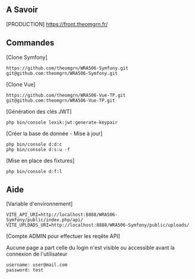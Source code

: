 ## A Savoir
[PRODUCTION]
https://front.theomgrn.fr/


## Commandes
[Clone Symfony]
```
https://github.com/theomgrn/WRA506-Symfony.git
git@github.com:theomgrn/WRA506-Symfony.git
```
[Clone Vue]
```
https://github.com/theomgrn/WRA506-Vue-TP.git
git@github.com:theomgrn/WRA506-Vue-TP.git
```
[Génération des clés JWT]
```
php bin/console lexik:jwt:generate-keypair
```
[Créer la base de donnée - Mise à jour]
```
php bin/console d:d:c
php bin/console d:s:u -f
```
[Mise en place des fixtures]
```
php bin/console d:f:l
```

## Aide
[Variable d'environnement] 
```
VITE_API_URI=http://localhost:8888/WRA506-Symfony/public/index.php/api/
VITE_UPLOADS_URI=http://localhost:8888/WRA506-Symfony/public/uploads/
```

[Compte ADMIN pour effectuer les reqête API] 

Aucune page a part celle du login n'est visible ou accessible avant la connexion de l'utilisateur
```
username: user@mail.com
password: test
```